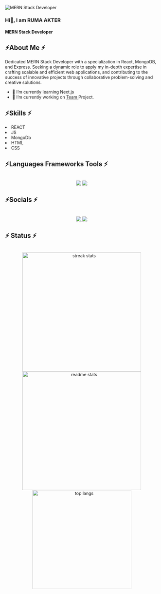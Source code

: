 ![MERN Stack Developer](https://i.ibb.co/JsGDS3f/Hi-I-am-Ruma-Akter.png)
### Hi👋, I am RUMA AKTER
#### MERN Stack Developer



<h2 align="left">⚡About Me ⚡</h2>
<p>Dedicated MERN Stack Developer with a specialization in React, MongoDB, and Express. Seeking a dynamic role to apply my in-depth expertise in crafting scalable and efficient web applications, and contributing to the success of innovative projects through collaborative problem-solving and creative solutions.</p>


- 🌱 I’m currently learning Next.js
- 🔭 I’m currently working on <a href="https://github.com/istiakahmedsarker/property-hunter-react" target="_blank"> Team </a> Project.






<h2 align="left">⚡Skills ⚡</h2>
<li> REACT</li>
<li>  JS </li>
<li> MongoDb</li>
<li> HTML</li>
<li> CSS</li>

<h2 align="left">⚡Languages Frameworks Tools ⚡</h2>
<br/>
<div align="center">
    <img src="https://skillicons.dev/icons?i=react,mui,html,css,vscode,github,tailwind,git" />
    <img src="https://skillicons.dev/icons?i=nodejs,javascript,express,firebase,mongodb," /><br>
</div>



<h2 align="left">⚡Socials ⚡</h2>
<br/>
<div align="center"> 
  <a href="mailto:ruma.afrin543@gmail.com">
    <img src="https://img.shields.io/badge/Gmail-333333?style=for-the-badge&logo=gmail&logoColor=red" />
  </a>
  <a href="https://linkedin.com/in/ruma-akter-b51057179" target="_blank">
    <img src="https://img.shields.io/badge/LinkedIn-0077B5?style=for-the-badge&logo=linkedin&logoColor=white" target="_blank" />
  </a>
 
</div>


<h2 align="left">⚡ Status ⚡</h2>
<br>
<div align=center>
  <img width=390 src="https://github-readme-stats.vercel.app/api?username=Ruma543&show_icons=true" alt="streak stats"/>
  <img width=390 src="https://streak-stats.demolab.com/?user=Ruma543" alt="readme stats" />
  <br/>
      <img width=325 align="center" src="https://github-readme-stats.vercel.app/api/top-langs/?username=Ruma543" alt="top langs" />

    

</div>




